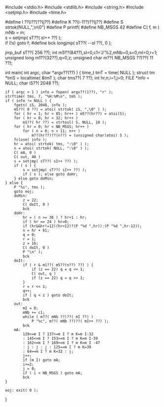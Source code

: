 <!-- language: lang-none -->

#include <stdio.h>
#include <stdlib.h>
#include <string.h>
#include <setjmp.h>
#include <time.h>

#define I ??(i??)??(j??)
#define K ??(i-1??)??(j??)
#define S strtok(NULL,",\n\0")
#define P printf(
#define NB_MSGS 42
#define C( f, m ) mNb = m;\
    s = setjmp( sT??( sI++ ??) );\
    if (!s) goto f;
#define bck longjmp( sT??( --sI ??), 0 );

jmp_buf sT??( 256 ??);
int m5??(84??),sI=0,c1='J'%2,mNb=0,s=0,mI=0,r=1;
unsigned long m1??(32??),q=0,z;
unsigned char m??( NB_MSGS ??)??( 11 ??);

int main( int argc, char *argv??(??) )
{
    time_t tmT = time( NULL );
    struct tm *tmS = localtime( &tmT );
    char tms??( 7 ??);
    int hr,n,i=1,j=0;
    FILE *info = NULL;
    char iS??( 2048 ??);

    if ( argc > 1 ) info = fopen( argv??(1??), "r" );
    strftime( tms, 7, "%H:%M\n", tmS );
    if ( info != NULL ) {
        fgets( iS, 2048, info );
        m5??( 0 ??) = atoi( strtok( iS, ",\0" ) );
        for ( hr = 1; hr < 85; hr++ ) m5??(hr??) = atoi(S);
        for ( hr = 0; hr < 32; hr++ ) 
            m1??( hr ??) = strtoul( S, NULL, 10 );
        for ( hr = 0; hr < NB_MSGS; hr++ ) 
            for ( n = 0; n < 11; n++ ) 
                m??(hr??)??(n??) = (unsigned char)atoi( S );
        fclose( info );
        hr = atoi( strtok( tms, ":\0" ) );
        n = atoi( strtok( NULL, ":\0" ) );
        C( mA, 0 )
        C( out, 40 )
        s = setjmp( sT??( sI++ ??) );
        if ( s ) {
            s = setjmp( sT??( sI++ ??) );
            if ( s ); else goto doHr;
        } else goto doMin;
    } else {
        P "%s", tms );
        goto eoj;
        doMin:
            z = 22;
            C( doIt, 0 )
            bck
        doHr:
            hr = ( n >= 36 ) ? hr+1 : hr;
            if ( hr == 24 ) hr=0;
            if (hr&&hr!=12)(hr<12)?(P "%d ",hr)):(P "%d ",hr-12));
            n = hr + 61;
            q = 0;
            r = 1;
            z = 16;
            C( doIt, 0 )
            P "\n" );
            bck
        doIt:
            if ( r & m1??( m5??(n??) ??) ) {
                if (z == 22) q = q << 1;
                C( out, q )
                if (z == 22) q = q >> 1;
            }
            r = r << 1;
            q++;
            if ( q < z ) goto doIt;
            bck
        out:
            mI = 0;
            mNb += c1;
            while ( m??( mNb ??)??( mI ??) ) 
                P "%c", m??( mNb ??)??( mI++ ??) );
            bck
        mA:
            129<=m I ? 137>=m I ? m K=m I-32
            : 145<=m I ? 153>=m I ? m K=m I-39
            : 162<=m I ? 169>=m I ? m K=m I -47
            : j : j : j : 125==m I ? m K=39
            : 64==m I ? m K=32 : j;
            j++;
            if (m I) goto mA;
            i+=2;
            j = 0;
            if ( i < NB_MSGS ) goto mA;
            bck
    }

    eoj: exit( 0 );

}
